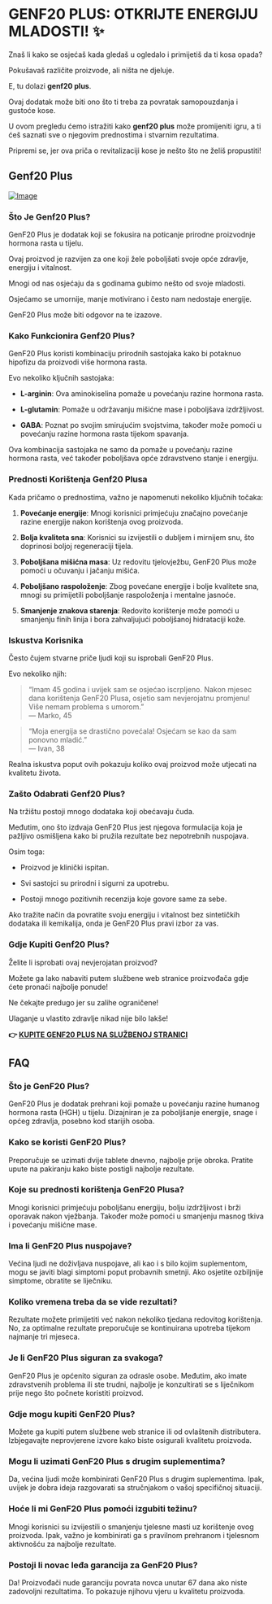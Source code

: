 # GENF20 PLUS: OTKRIJTE ENERGIJU MLADOSTI! ✨

Znaš li kako se osjećaš kada gledaš u ogledalo i primijetiš da ti kosa opada? 

Pokušavaš različite proizvode, ali ništa ne djeluje. 

E, tu dolazi **genf20 plus**. 

Ovaj dodatak može biti ono što ti treba za povratak samopouzdanja i gustoće kose. 

U ovom pregledu ćemo istražiti kako **genf20 plus** može promijeniti igru, a ti ćeš saznati sve o njegovim prednostima i stvarnim rezultatima. 

Pripremi se, jer ova priča o revitalizaciji kose je nešto što ne želiš propustiti!

## Genf20 Plus

[![Image](https://www2.sellhealth.com/21/genf20plus_spray.png)](https://gchaffi.com/dtxq4AHp)

### Što Je Genf20 Plus?

GenF20 Plus je dodatak koji se fokusira na poticanje prirodne proizvodnje hormona rasta u tijelu. 

Ovaj proizvod je razvijen za one koji žele poboljšati svoje opće zdravlje, energiju i vitalnost. 

Mnogi od nas osjećaju da s godinama gubimo nešto od svoje mladosti.

Osjećamo se umornije, manje motivirano i često nam nedostaje energije.

GenF20 Plus može biti odgovor na te izazove.

### Kako Funkcionira Genf20 Plus?

GenF20 Plus koristi kombinaciju prirodnih sastojaka kako bi potaknuo hipofizu da proizvodi više hormona rasta. 

Evo nekoliko ključnih sastojaka:

- **L-arginin**: Ova aminokiselina pomaže u povećanju razine hormona rasta.
  
- **L-glutamin**: Pomaže u održavanju mišićne mase i poboljšava izdržljivost.

- **GABA**: Poznat po svojim smirujućim svojstvima, također može pomoći u povećanju razine hormona rasta tijekom spavanja.

Ova kombinacija sastojaka ne samo da pomaže u povećanju razine hormona rasta, već također poboljšava opće zdravstveno stanje i energiju.

### Prednosti Korištenja Genf20 Plusa

Kada pričamo o prednostima, važno je napomenuti nekoliko ključnih točaka:

1. **Povećanje energije**: Mnogi korisnici primjećuju značajno povećanje razine energije nakon korištenja ovog proizvoda. 
   
2. **Bolja kvaliteta sna**: Korisnici su izvijestili o dubljem i mirnijem snu, što doprinosi boljoj regeneraciji tijela.
   
3. **Poboljšana mišićna masa**: Uz redovitu tjelovježbu, GenF20 Plus može pomoći u očuvanju i jačanju mišića.

4. **Poboljšano raspoloženje**: Zbog povećane energije i bolje kvalitete sna, mnogi su primijetili poboljšanje raspoloženja i mentalne jasnoće.

5. **Smanjenje znakova starenja**: Redovito korištenje može pomoći u smanjenju finih linija i bora zahvaljujući poboljšanoj hidrataciji kože.

### Iskustva Korisnika

Često čujem stvarne priče ljudi koji su isprobali GenF20 Plus. 

Evo nekoliko njih:

> “Imam 45 godina i uvijek sam se osjećao iscrpljeno. Nakon mjesec dana korištenja GenF20 Plusa, osjetio sam nevjerojatnu promjenu! Više nemam problema s umorom.”  
> — Marko, 45

> “Moja energija se drastično povećala! Osjećam se kao da sam ponovno mladić.”  
> — Ivan, 38

Realna iskustva poput ovih pokazuju koliko ovaj proizvod može utjecati na kvalitetu života.

### Zašto Odabrati Genf20 Plus?

Na tržištu postoji mnogo dodataka koji obećavaju čuda. 

Međutim, ono što izdvaja GenF20 Plus jest njegova formulacija koja je pažljivo osmišljena kako bi pružila rezultate bez nepotrebnih nuspojava.

Osim toga:

- Proizvod je klinički ispitan.
  
- Svi sastojci su prirodni i sigurni za upotrebu.
  
- Postoji mnogo pozitivnih recenzija koje govore same za sebe.

Ako tražite način da povratite svoju energiju i vitalnost bez sintetičkih dodataka ili kemikalija, onda je GenF20 Plus pravi izbor za vas.

### Gdje Kupiti Genf20 Plus?

Želite li isprobati ovaj nevjerojatan proizvod? 

Možete ga lako nabaviti putem službene web stranice proizvođača gdje ćete pronaći najbolje ponude! 

Ne čekajte predugo jer su zalihe ograničene!

Ulaganje u vlastito zdravlje nikad nije bilo lakše!



**👉 [KUPITE GENF20 PLUS NA SLUŽBENOJ STRANICI](https://gchaffi.com/dtxq4AHp)**

## FAQ

### Što je GenF20 Plus?
GenF20 Plus je dodatak prehrani koji pomaže u povećanju razine humanog hormona rasta (HGH) u tijelu. Dizajniran je za poboljšanje energije, snage i općeg zdravlja, posebno kod starijih osoba.

### Kako se koristi GenF20 Plus?
Preporučuje se uzimati dvije tablete dnevno, najbolje prije obroka. Pratite upute na pakiranju kako biste postigli najbolje rezultate.

### Koje su prednosti korištenja GenF20 Plusa?
Mnogi korisnici primjećuju poboljšanu energiju, bolju izdržljivost i brži oporavak nakon vježbanja. Također može pomoći u smanjenju masnog tkiva i povećanju mišićne mase.

### Ima li GenF20 Plus nuspojave?
Većina ljudi ne doživljava nuspojave, ali kao i s bilo kojim suplementom, mogu se javiti blagi simptomi poput probavnih smetnji. Ako osjetite ozbiljnije simptome, obratite se liječniku.

### Koliko vremena treba da se vide rezultati?
Rezultate možete primijetiti već nakon nekoliko tjedana redovitog korištenja. No, za optimalne rezultate preporučuje se kontinuirana upotreba tijekom najmanje tri mjeseca.

### Je li GenF20 Plus siguran za svakoga?
GenF20 Plus je općenito siguran za odrasle osobe. Međutim, ako imate zdravstvenih problema ili ste trudni, najbolje je konzultirati se s liječnikom prije nego što počnete koristiti proizvod.

### Gdje mogu kupiti GenF20 Plus?
Možete ga kupiti putem službene web stranice ili od ovlaštenih distributera. Izbjegavajte neprovjerene izvore kako biste osigurali kvalitetu proizvoda.

### Mogu li uzimati GenF20 Plus s drugim suplementima?
Da, većina ljudi može kombinirati GenF20 Plus s drugim suplementima. Ipak, uvijek je dobra ideja razgovarati sa stručnjakom o vašoj specifičnoj situaciji.

### Hoće li mi GenF20 Plus pomoći izgubiti težinu?
Mnogi korisnici su izvijestili o smanjenju tjelesne masti uz korištenje ovog proizvoda. Ipak, važno je kombinirati ga s pravilnom prehranom i tjelesnom aktivnošću za najbolje rezultate.

### Postoji li novac leđa garancija za GenF20 Plus?
Da! Proizvođači nude garanciju povrata novca unutar 67 dana ako niste zadovoljni rezultatima. To pokazuje njihovu vjeru u kvalitetu proizvoda.